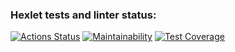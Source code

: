 ### Hexlet tests and linter status:
[![Actions Status](https://github.com/Ahiru78/java-project-71/actions/workflows/hexlet-check.yml/badge.svg)](https://github.com/Ahiru78/java-project-71/actions)
[![Maintainability](https://api.codeclimate.com/v1/badges/0cdba9ee0ad2a2df9d90/maintainability)](https://codeclimate.com/github/Ahiru78/java-project-71/maintainability)
[![Test Coverage](https://api.codeclimate.com/v1/badges/0cdba9ee0ad2a2df9d90/test_coverage)](https://codeclimate.com/github/Ahiru78/java-project-71/test_coverage)
